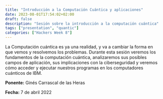 ```yaml
---
title: "Introducción a la Computación Cuántica y aplicaciones"
date: 2023-08-01T17:54:02+02:00
draft: false
description: "Sesión sobre la introducción a la computación cuántica"
tags: ["presentation", "quantic"]
categories: ["Hackers Week 8"]
---
```

La Computación cuántica es ya una realidad, y va a cambiar la forma en que vemos y resolvemos los problemas. Durante esta sesión veremos los fundamentos de la computación cuántica, analizaremos sus posibles campos de aplicación, sus implicaciones con la ciberseguridad y veremos cómo acceder y ejecutar nuestros programas en los computadores cuánticos de IBM.

**Ponente:** Ginés Carrascal de las Heras

**Fecha:** 7 de abril 2022